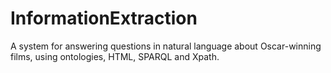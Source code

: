 # InformationExtraction

A system for answering questions in natural language about Oscar-winning films, using ontologies,
HTML, SPARQL and Xpath.

